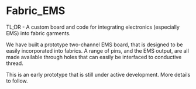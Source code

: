 # Fabric_EMS

TL;DR - A custom board and code for integrating electronics (especially EMS) into fabric garments.

We have built a prototype two-channel EMS board, that is designed to be easily incorporated into fabrics.
A range of pins, and the EMS output, are all made available through holes that can easily be interfaced
to conductive thread. 

This is an early prototype that is still under active development. More details to follow.
